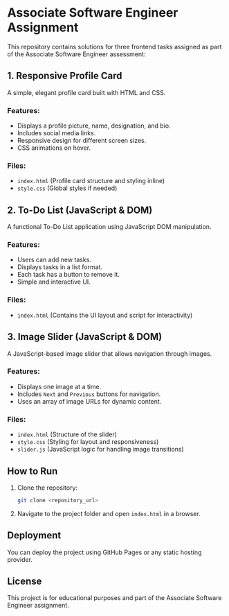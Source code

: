 # Associate Software Engineer Assignment

This repository contains solutions for three frontend tasks assigned as part of the Associate Software Engineer assessment:

## 1. Responsive Profile Card
A simple, elegant profile card built with HTML and CSS.

### Features:
- Displays a profile picture, name, designation, and bio.
- Includes social media links.
- Responsive design for different screen sizes.
- CSS animations on hover.

### Files:
- `index.html` (Profile card structure and styling inline)
- `style.css` (Global styles if needed)

## 2. To-Do List (JavaScript & DOM)
A functional To-Do List application using JavaScript DOM manipulation.

### Features:
- Users can add new tasks.
- Displays tasks in a list format.
- Each task has a button to remove it.
- Simple and interactive UI.

### Files:
- `index.html` (Contains the UI layout and script for interactivity)

## 3. Image Slider (JavaScript & DOM)
A JavaScript-based image slider that allows navigation through images.

### Features:
- Displays one image at a time.
- Includes `Next` and `Previous` buttons for navigation.
- Uses an array of image URLs for dynamic content.

### Files:
- `index.html` (Structure of the slider)
- `style.css` (Styling for layout and responsiveness)
- `slider.js` (JavaScript logic for handling image transitions)

## How to Run
1. Clone the repository:
   ```sh
   git clone <repository_url>
   ```
2. Navigate to the project folder and open `index.html` in a browser.

## Deployment
You can deploy the project using GitHub Pages or any static hosting provider.

## License
This project is for educational purposes and part of the Associate Software Engineer assignment.




